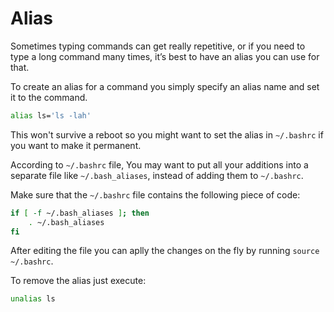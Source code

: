 # Alias

Sometimes typing commands can get really repetitive, or if you need to type a long command many times, it’s best to have an alias you can use for that.

To create an alias for a command you simply specify an alias name and set it to the command.

```bash
alias ls='ls -lah'
```

This won't survive a reboot so you might want to set the alias in `~/.bashrc` if you want to make it permanent.

According to `~/.bashrc` file, You may want to put all your additions into a separate file like `~/.bash_aliases`, instead of adding them to `~/.bashrc`.

Make sure that the `~/.bashrc` file contains the following piece of code:

```bash
if [ -f ~/.bash_aliases ]; then
    . ~/.bash_aliases
fi
```

After editing the file you can aplly the changes on the fly by running `source ~/.bashrc`.

To remove the alias just execute:

```bash
unalias ls
```
